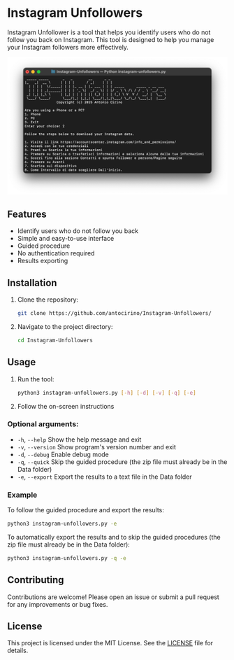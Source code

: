 # Instagram Unfollowers
Instagram Unfollower is a tool that helps you identify users who do not follow you back on Instagram. This tool is designed to help you manage your Instagram followers more effectively.

![Instagram Unfollowers Screenshot](screenshot.png)

## Features
- Identify users who do not follow you back
- Simple and easy-to-use interface
- Guided procedure
- No authentication required
- Results exporting

## Installation
1. Clone the repository:
    ```bash
    git clone https://github.com/antocirino/Instagram-Unfollowers/
    ```
2. Navigate to the project directory:
    ```bash
    cd Instagram-Unfollowers
    ```

## Usage
1. Run the tool:
    ```bash
    python3 instagram-unfollowers.py [-h] [-d] [-v] [-q] [-e]
    ```
2. Follow the on-screen instructions

### Optional arguments:
- `-h`, `--help`     Show the help message and exit
- `-v`, `--version`  Show program's version number and exit
- `-d`, `--debug`    Enable debug mode
- `-q`, `--quick`    Skip the guided procedure (the zip file must already be in the Data folder)
- `-e`, `--export`   Export the results to a text file in the Data folder

### Example
To follow the guided procedure and export the results:
```bash
python3 instagram-unfollowers.py -e
```
To automatically export the results and to skip the guided procedures (the zip file must already be in the Data folder):
```bash
python3 instagram-unfollowers.py -q -e
```


## Contributing
Contributions are welcome! Please open an issue or submit a pull request for any improvements or bug fixes.

## License
This project is licensed under the MIT License. See the [LICENSE](LICENSE) file for details.

